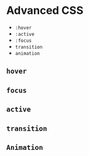 # Advanced CSS

- `:hover`
- `:active`
- `:focus`
- `transition`
- `animation`

## `hover`

## `focus`

## `active`

## `transition`

## `Animation`